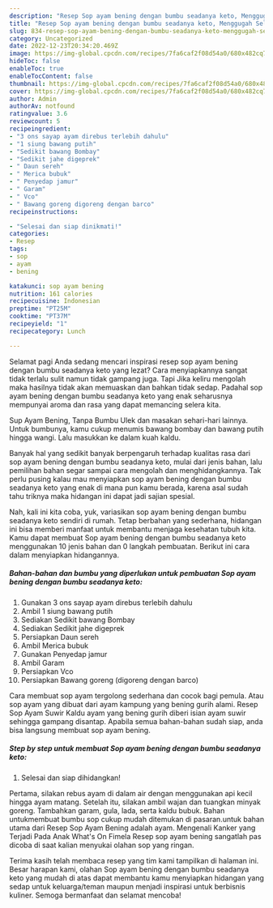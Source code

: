 ```yaml
---
description: "Resep Sop ayam bening dengan bumbu seadanya keto, Menggugah Selera"
title: "Resep Sop ayam bening dengan bumbu seadanya keto, Menggugah Selera"
slug: 834-resep-sop-ayam-bening-dengan-bumbu-seadanya-keto-menggugah-selera
category: Uncategorized
date: 2022-12-23T20:34:20.469Z
image: https://img-global.cpcdn.com/recipes/7fa6caf2f08d54a0/680x482cq70/sop-ayam-bening-dengan-bumbu-seadanya-keto-foto-resep-utama.jpg
hideToc: false
enableToc: true
enableTocContent: false
thumbnail: https://img-global.cpcdn.com/recipes/7fa6caf2f08d54a0/680x482cq70/sop-ayam-bening-dengan-bumbu-seadanya-keto-foto-resep-utama.jpg
cover: https://img-global.cpcdn.com/recipes/7fa6caf2f08d54a0/680x482cq70/sop-ayam-bening-dengan-bumbu-seadanya-keto-foto-resep-utama.jpg
author: Admin
authorAv: notfound
ratingvalue: 3.6
reviewcount: 5
recipeingredient:
- "3 ons sayap ayam direbus terlebih dahulu"
- "1 siung bawang putih"
- "Sedikit bawang Bombay"
- "Sedikit jahe digeprek"
- " Daun sereh"
- " Merica bubuk"
- " Penyedap jamur"
- " Garam"
- " Vco"
- " Bawang goreng digoreng dengan barco"
recipeinstructions:

- "Selesai dan siap dinikmati!"
categories:
- Resep
tags:
- sop
- ayam
- bening

katakunci: sop ayam bening 
nutrition: 161 calories
recipecuisine: Indonesian
preptime: "PT25M"
cooktime: "PT37M"
recipeyield: "1"
recipecategory: Lunch

---
```



Selamat pagi Anda sedang mencari inspirasi resep sop ayam bening dengan bumbu seadanya keto yang lezat? Cara menyiapkannya sangat tidak terlalu sulit namun tidak gampang juga. Tapi Jika keliru mengolah maka hasilnya tidak akan memuaskan dan bahkan tidak sedap. Padahal sop ayam bening dengan bumbu seadanya keto yang enak seharusnya mempunyai aroma dan rasa yang dapat memancing selera kita.


Sup Ayam Bening, Tanpa Bumbu Ulek dan masakan sehari-hari lainnya. Untuk bumbunya, kamu cukup menumis bawang bombay dan bawang putih hingga wangi. Lalu masukkan ke dalam kuah kaldu.

Banyak hal yang sedikit banyak berpengaruh terhadap kualitas rasa dari sop ayam bening dengan bumbu seadanya keto, mulai dari jenis bahan, lalu pemilihan bahan segar sampai cara mengolah dan menghidangkannya. Tak perlu pusing kalau mau menyiapkan sop ayam bening dengan bumbu seadanya keto yang enak di mana pun kamu berada, karena asal sudah tahu triknya maka hidangan ini dapat jadi sajian spesial.


Nah, kali ini kita coba, yuk, variasikan sop ayam bening dengan bumbu seadanya keto sendiri di rumah. Tetap berbahan yang sederhana, hidangan ini bisa memberi manfaat untuk membantu menjaga kesehatan tubuh kita. Kamu dapat membuat Sop ayam bening dengan bumbu seadanya keto menggunakan 10 jenis bahan dan 0 langkah pembuatan. Berikut ini cara dalam menyiapkan hidangannya.

<!--inarticleads1-->

##### Bahan-bahan dan bumbu yang diperlukan untuk pembuatan Sop ayam bening dengan bumbu seadanya keto:

1. Gunakan 3 ons sayap ayam direbus terlebih dahulu
1. Ambil 1 siung bawang putih
1. Sediakan Sedikit bawang Bombay
1. Sediakan Sedikit jahe digeprek
1. Persiapkan  Daun sereh
1. Ambil  Merica bubuk
1. Gunakan  Penyedap jamur
1. Ambil  Garam
1. Persiapkan  Vco
1. Persiapkan  Bawang goreng (digoreng dengan barco)


Cara membuat sop ayam tergolong sederhana dan cocok bagi pemula. Atau sop ayam yang dibuat dari ayam kampung yang bening gurih alami. Resep Sop Ayam Suwir Kaldu ayam yang bening gurih diberi isian ayam suwir sehingga gampang disantap. Apabila semua bahan-bahan sudah siap, anda bisa langsung membuat sop ayam bening. 

<!--inarticleads2-->

##### Step by step untuk membuat Sop ayam bening dengan bumbu seadanya keto:


1. Selesai dan siap dihidangkan!

Pertama, silakan rebus ayam di dalam air dengan menggunakan api kecil hingga ayam matang. Setelah itu, silakan ambil wajan dan tuangkan minyak goreng. Tambahkan garam, gula, lada, serta kaldu bubuk. Bahan untukmembuat bumbu sop cukup mudah ditemukan di pasaran.untuk bahan utama dari Resep Sop Ayam Bening adalah ayam. Mengenali Kanker yang Terjadi Pada Anak What&#39;s On Fimela Resep sop ayam bening sangatlah pas dicoba di saat kalian menyukai olahan sop yang ringan. 

Terima kasih telah membaca resep yang tim kami tampilkan di halaman ini. Besar harapan kami, olahan Sop ayam bening dengan bumbu seadanya keto yang mudah di atas dapat membantu kamu menyiapkan hidangan yang sedap untuk keluarga/teman maupun menjadi inspirasi untuk berbisnis kuliner. Semoga bermanfaat dan selamat mencoba!
